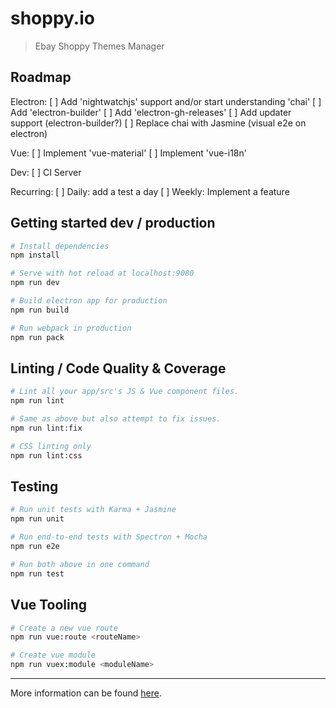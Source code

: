 # shoppy.io

> Ebay Shoppy Themes Manager

## Roadmap

Electron:
[ ] Add 'nightwatchjs' support and/or start understanding 'chai'
[ ] Add 'electron-builder'
[ ] Add 'electron-gh-releases'
[ ] Add updater support (electron-builder?)
[ ] Replace chai with Jasmine (visual e2e on electron)

Vue:
[ ] Implement 'vue-material'
[ ] Implement 'vue-i18n'

Dev:
[ ] CI Server

Recurring:
[ ] Daily: add a test a day
[ ] Weekly: Implement a feature

## Getting started dev / production

```bash
# Install dependencies
npm install

# Serve with hot reload at localhost:9080
npm run dev

# Build electron app for production
npm run build

# Run webpack in production
npm run pack
```

## Linting / Code Quality & Coverage

```bash
# Lint all your app/src's JS & Vue component files.
npm run lint

# Same as above but also attempt to fix issues.
npm run lint:fix

# CSS linting only
npm run lint:css
```

## Testing

```bash
# Run unit tests with Karma + Jasmine
npm run unit

# Run end-to-end tests with Spectron + Mocha
npm run e2e

# Run both above in one command
npm run test
```

## Vue Tooling

```bash
# Create a new vue route
npm run vue:route <routeName>

# Create vue module
npm run vuex:module <moduleName>
```

---

More information can be found [here](https://simulatedgreg.gitbooks.io/electron-vue/content/).